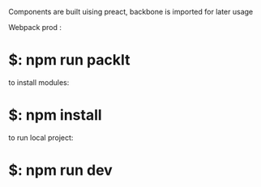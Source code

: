 Components are built uising preact, backbone is imported for later usage

Webpack prod :
# $: npm run packIt 

 to install modules: 
# $: npm install

 to run local project:
# $: npm run dev
